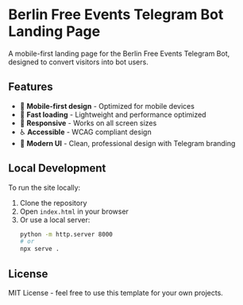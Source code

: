 # Berlin Free Events Telegram Bot Landing Page

A mobile-first landing page for the Berlin Free Events Telegram Bot, designed to convert visitors into bot users.

## Features

- 🎯 **Mobile-first design** - Optimized for mobile devices
- 🚀 **Fast loading** - Lightweight and performance optimized
- 📱 **Responsive** - Works on all screen sizes
- ♿ **Accessible** - WCAG compliant design
- 🎨 **Modern UI** - Clean, professional design with Telegram branding

## Local Development

To run the site locally:

1. Clone the repository
2. Open `index.html` in your browser
3. Or use a local server:
   ```bash
   python -m http.server 8000
   # or
   npx serve .
   ```


## License

MIT License - feel free to use this template for your own projects.
